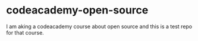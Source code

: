 # codeacademy-open-source

I am aking a codeacademy course about open source and this is a test repo for that course.
